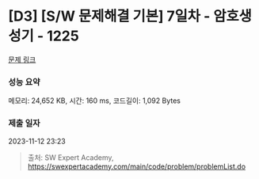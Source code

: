 # [D3] [S/W 문제해결 기본] 7일차 - 암호생성기 - 1225 

[문제 링크](https://swexpertacademy.com/main/code/problem/problemDetail.do?contestProbId=AV14uWl6AF0CFAYD) 

### 성능 요약

메모리: 24,652 KB, 시간: 160 ms, 코드길이: 1,092 Bytes

### 제출 일자

2023-11-12 23:23



> 출처: SW Expert Academy, https://swexpertacademy.com/main/code/problem/problemList.do